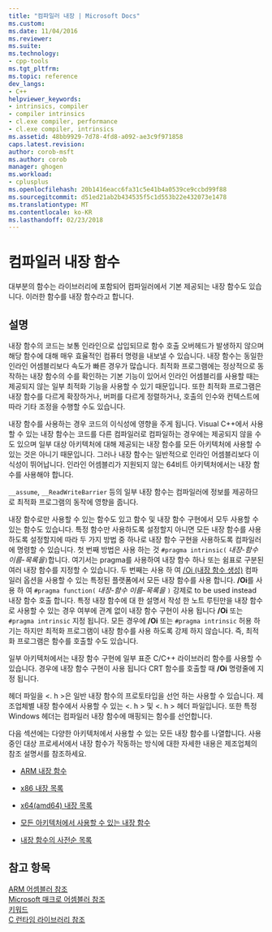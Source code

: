 ```yaml
---
title: "컴파일러 내장 | Microsoft Docs"
ms.custom: 
ms.date: 11/04/2016
ms.reviewer: 
ms.suite: 
ms.technology:
- cpp-tools
ms.tgt_pltfrm: 
ms.topic: reference
dev_langs:
- C++
helpviewer_keywords:
- intrinsics, compiler
- compiler intrinsics
- cl.exe compiler, performance
- cl.exe compiler, intrinsics
ms.assetid: 48bb9929-7d78-4fd8-a092-ae3c9f971858
caps.latest.revision: 
author: corob-msft
ms.author: corob
manager: ghogen
ms.workload:
- cplusplus
ms.openlocfilehash: 20b1416eacc6fa31c5e41b4a0539ce9ccbd99f88
ms.sourcegitcommit: d51ed21ab2b434535f5c1d553b22e432073e1478
ms.translationtype: MT
ms.contentlocale: ko-KR
ms.lasthandoff: 02/23/2018
---
```

# <a name="compiler-intrinsics"></a>컴파일러 내장 함수
대부분의 함수는 라이브러리에 포함되어 컴파일러에서 기본 제공되는 내장 함수도 있습니다. 이러한 함수를 내장 함수라고 합니다.  
  
## <a name="remarks"></a>설명  
 내장 함수의 코드는 보통 인라인으로 삽입되므로 함수 호출 오버헤드가 발생하지 않으며 해당 함수에 대해 매우 효율적인 컴퓨터 명령을 내보낼 수 있습니다. 내장 함수는 동일한 인라인 어셈블리보다 속도가 빠른 경우가 많습니다. 최적화 프로그램에는 정상적으로 동작하는 내장 함수의 수를 확인하는 기본 기능이 있어서 인라인 어셈블리를 사용할 때는 제공되지 않는 일부 최적화 기능을 사용할 수 있기 때문입니다. 또한 최적화 프로그램은 내장 함수를 다르게 확장하거나, 버퍼를 다르게 정렬하거나, 호출의 인수와 컨텍스트에 따라 기타 조정을 수행할 수도 있습니다.  
  
 내장 함수를 사용하는 경우 코드의 이식성에 영향을 주게 됩니다. Visual C++에서 사용할 수 있는 내장 함수는 코드를 다른 컴파일러로 컴파일하는 경우에는 제공되지 않을 수도 있으며 일부 대상 아키텍처에 대해 제공되는 내장 함수를 모든 아키텍처에 사용할 수 있는 것은 아니기 때문입니다. 그러나 내장 함수는 일반적으로 인라인 어셈블리보다 이식성이 뛰어납니다. 인라인 어셈블리가 지원되지 않는 64비트 아키텍처에서는 내장 함수를 사용해야 합니다.  
  
 `__assume`, `__ReadWriteBarrier` 등의 일부 내장 함수는 컴파일러에 정보를 제공하므로 최적화 프로그램의 동작에 영향을 줍니다.  
  
 내장 함수로만 사용할 수 있는 함수도 있고 함수 및 내장 함수 구현에서 모두 사용할 수 있는 함수도 있습니다. 특정 함수만 사용하도록 설정할지 아니면 모든 내장 함수를 사용하도록 설정할지에 따라 두 가지 방법 중 하나로 내장 함수 구현을 사용하도록 컴파일러에 명령할 수 있습니다. 첫 번째 방법은 사용 하는 것 `#pragma intrinsic(` *내장-함수 이름-목록을*`)`합니다. 여기서는 pragma를 사용하여 내장 함수 하나 또는 쉼표로 구분된 여러 내장 함수를 지정할 수 있습니다. 두 번째는 사용 하 여 [/Oi (내장 함수 생성)](../build/reference/oi-generate-intrinsic-functions.md) 컴파일러 옵션을 사용할 수 있는 특정된 플랫폼에서 모든 내장 함수를 사용 합니다. **/Oi**를 사용 하 여 `#pragma function(` *내장-함수 이름-목록을* `)` 강제로 to be used instead 내장 함수 호출 합니다. 특정 내장 함수에 대 한 설명서 작성 한 노트 루틴만을 내장 함수로 사용할 수 있는 경우 여부에 관계 없이 내장 함수 구현이 사용 됩니다 **/Oi** 또는 `#pragma intrinsic` 지정 됩니다. 모든 경우에 **/Oi** 또는 `#pragma intrinsic` 허용 하기는 하지만 최적화 프로그램이 내장 함수를 사용 하도록 강제 하지 않습니다. 즉, 최적화 프로그램은 함수를 호출할 수도 있습니다.  
  
 일부 아키텍처에서는 내장 함수 구현에 일부 표준 C/C++ 라이브러리 함수를 사용할 수 있습니다. 경우에 내장 함수 구현이 사용 됩니다 CRT 함수를 호출할 때 **/Oi** 명령줄에 지정 됩니다.  
  
 헤더 파일을 \<. h >은 일반 내장 함수의 프로토타입을 선언 하는 사용할 수 있습니다. 제조업체별 내장 함수에서 사용할 수 있는 \<. h > 및 \<. h > 헤더 파일입니다. 또한 특정 Windows 헤더는 컴파일러 내장 함수에 매핑되는 함수를 선언합니다.  
  
 다음 섹션에는 다양한 아키텍처에서 사용할 수 있는 모든 내장 함수를 나열합니다. 사용 중인 대상 프로세서에서 내장 함수가 작동하는 방식에 대한 자세한 내용은 제조업체의 참조 설명서를 참조하세요.  
  
-   [ARM 내장 함수](../intrinsics/arm-intrinsics.md)  
  
-   [x86 내장 목록](../intrinsics/x86-intrinsics-list.md)  
  
-   [x64(amd64) 내장 목록](../intrinsics/x64-amd64-intrinsics-list.md)  
  
-   [모든 아키텍처에서 사용할 수 있는 내장 함수](../intrinsics/intrinsics-available-on-all-architectures.md)  
  
-   [내장 함수의 사전순 목록](../intrinsics/alphabetical-listing-of-intrinsic-functions.md)  
  
## <a name="see-also"></a>참고 항목  
 [ARM 어셈블러 참조](../assembler/arm/arm-assembler-reference.md)   
 [Microsoft 매크로 어셈블러 참조](../assembler/masm/microsoft-macro-assembler-reference.md)   
 [키워드](../cpp/keywords-cpp.md)   
 [C 런타임 라이브러리 참조](../c-runtime-library/c-run-time-library-reference.md)